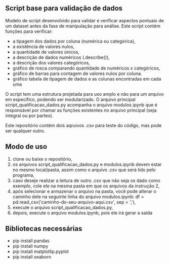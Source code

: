 ## Script base para validação de dados

Modelo de script desenvolvido para validar e verificar aspectos pontuais de um dataset antes da fase de manipulação para análise.
Este script contém funções para verificar: 

- a tipagem dos dados por coluna (numérica ou categórica), 
- a existência de valores nulos,
- a quantidade de valores únicos, 
- a descrição de dados numéricos (.describe()),
- a descrição dos valores categóricos,
- gráfico de rosca comparando quantidade de numéricos x categóricos,
- gráfico de barras para contagem de valores nulos por coluna.
- gráfico tabela de tipagem de dados e as colunas encontradas em cada uma

O script tem uma estrutura projetada para uso amplo e não para um arquivo em específico, podendo ser modularizado. O arquivo principal script_qualificacao_dados.py acompanha o arquivo modulos.ipynb que é responsável por chamar as funções existentes no arquivo principal (seja integral ou por partes).

Este repositório contém dois aqruivos .csv para teste do código, mas pode ser qualquer outro. 

## Modo de uso

1. clone ou baixe o repositório,
2. os arquivos script_qualificacao_dados.py e modulos.ipynb devem estar no mesmo local/pasta, assim como o arquivo .csv que será lido pelo programa,
3. caso deseje realizar a leitura de outro .csv que não seja os dado como exemplo, cole ele na mesma pasta em que os arquivos da instrução 2,
4. após selecionar e armazenar o arquivo na pasta, você pode alterar o caminho dele na seguinte linha do arquivo modulos.ipynb: df = pd.read_csv('caminho-do-seu-arquivo-aqui.csv', sep = ','),
5. execute o arquivo script_qualificacao_dados.py,
6. depois, execute o arquivo modulos.ipynb, pois ele irá gerar a saída

## Bibliotecas necessárias

- pip install pandas
- pip install numpy
- pip install matplotlip.pyplot
- pip install seaborn

